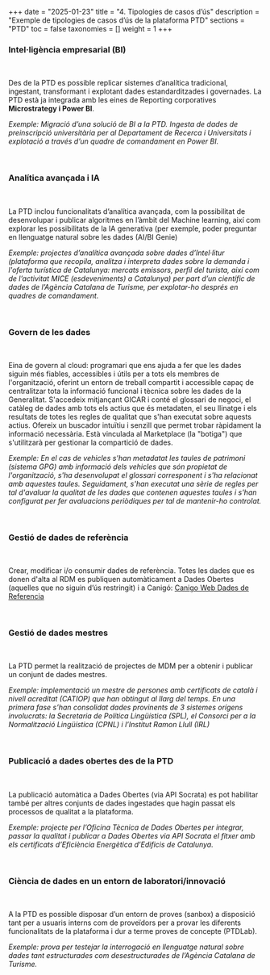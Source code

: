 +++
date        = "2025-01-23"
title       = "4. Tipologies de casos d’ús"
description = "Exemple de tipologies de casos d’ús de la plataforma PTD"
sections    = "PTD"
toc         = false
taxonomies  = []
weight      = 1
+++
 
### Intel·ligència empresarial (BI)

<br>

Des de la PTD es possible replicar sistemes d’analítica tradicional, ingestant, transformant i explotant dades estandarditzades i governades. La PTD està ja integrada amb les eines de Reporting corporatives **Microstrategy i Power BI**.

*Exemple: Migració d’una solució de BI a la PTD. Ingesta de dades de preinscripció universitària per al Departament de Recerca i Universitats i explotació a través d’un quadre de comandament en Power BI.*

<br>

### Analítica avançada i IA

<br>

La PTD inclou funcionalitats d’analítica avançada, com la possibilitat de desenvolupar i publicar algoritmes en l’àmbit del Machine learning, així com explorar les possibilitats de la IA generativa (per exemple, poder preguntar en llenguatge natural sobre les dades (AI/BI Genie) 

*Exemple: projectes d’analítica avançada sobre dades d’Intel·litur (plataforma que recopila, analitza i interpreta dades sobre la demanda i l'oferta turística de Catalunya:  mercats emissors, perfil del turista, així com de l’activitat MICE (esdeveniments) a Catalunya) per part d’un científic de dades de l’Agència Catalana de Turisme, per explotar-ho després en quadres de comandament.*

<br>

### Govern de les dades

<br>

Eina de govern al cloud: programari que ens ajuda a fer que les dades siguin més fiables, accessibles i útils per a tots els membres de l'organització, oferint un entorn de treball compartit i accessible capaç de centralitzar tota la informació funcional i tècnica sobre les dades de la Generalitat. S'accedeix mitjançant GICAR i conté el glossari de negoci, el catàleg de dades amb tots els actius que és metadaten, el seu llinatge i els resultats de totes les regles de qualitat que s'han executat sobre aquests actius. Ofereix un buscador intuïtiu i senzill que permet trobar ràpidament la informació necessària. Està vinculada al Marketplace (la "botiga") que s'utilitzarà per gestionar la compartició de dades.

*Exemple:  En el cas de vehicles s'han metadatat les taules de patrimoni (sistema GPG) amb informació dels vehicles que són propietat de l'organització, s'ha desenvolupat el glossari corresponent i s'ha relacionat amb aquestes taules. Seguidament, s'han executat una sèrie de regles per tal d'avaluar la qualitat de les dades que contenen aquestes taules i s'han configurat per fer avaluacions periòdiques per tal de mantenir-ho controlat.*

<br>

### Gestió de dades de referència

<br>

Crear, modificar i/o consumir dades de referència. Totes les dades que es donen d'alta al RDM es publiquen automàticament a Dades Obertes (aquelles que no siguin d’ús restringit) i a Canigó: [Canigo Web Dades de Referencia](https://canigo.ctti.gencat.cat/plataformes/dadesref/dadesref/)

<br>

### Gestió de dades mestres

<br>

La PTD permet la realització de projectes de MDM per a obtenir i publicar un conjunt de dades mestres. 

*Exemple: implementació un mestre de persones amb certificats de català i nivell acreditat (CATIOP) que han obtingut al llarg del temps. En una primera fase s’han consolidat dades provinents de 3 sistemes orígens involucrats: la Secretaria de Política Lingüística (SPL), el Consorci per a la Normalització Lingüística (CPNL) i l’Institut Ramon Llull (IRL)*

<br>

### Publicació a dades obertes des de la PTD

<br>

La publicació automàtica a Dades Obertes (via API Socrata) es pot habilitar també per altres conjunts de dades ingestades que hagin passat els processos de qualitat a la plataforma.

*Exemple: projecte per l’Oficina Tècnica de Dades Obertes per integrar, passar la qualitat i publicar a Dades Obertes via API Socrata el fitxer amb els certificats d’Eficiència Energètica d’Edificis de Catalunya.*

<br>

### Ciència de dades en un entorn de laboratori/innovació

<br>

A la PTD es possible disposar d’un entorn de proves (sanbox) a disposició tant per a usuaris interns com de proveïdors per a provar les diferents funcionalitats de la plataforma i dur a terme proves de concepte (PTDLab).

*Exemple: prova per testejar la interrogació en llenguatge natural sobre dades tant estructurades com desestructurades de l’Agència Catalana de Turisme.*

<br>